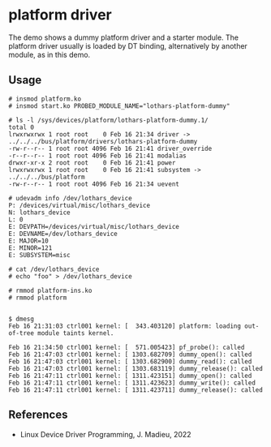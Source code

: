 # platform driver

The demo shows a dummy platform driver and a starter module. The
platform driver usually is loaded by DT binding, alternatively by
another module, as in this demo.  

## Usage

```
# insmod platform.ko
# insmod start.ko PROBED_MODULE_NAME="lothars-platform-dummy"

# ls -l /sys/devices/platform/lothars-platform-dummy.1/
total 0
lrwxrwxrwx 1 root root    0 Feb 16 21:34 driver -> ../../../bus/platform/drivers/lothars-platform-dummy
-rw-r--r-- 1 root root 4096 Feb 16 21:41 driver_override
-r--r--r-- 1 root root 4096 Feb 16 21:41 modalias
drwxr-xr-x 2 root root    0 Feb 16 21:41 power
lrwxrwxrwx 1 root root    0 Feb 16 21:41 subsystem -> ../../../bus/platform
-rw-r--r-- 1 root root 4096 Feb 16 21:34 uevent

# udevadm info /dev/lothars_device
P: /devices/virtual/misc/lothars_device
N: lothars_device
L: 0
E: DEVPATH=/devices/virtual/misc/lothars_device
E: DEVNAME=/dev/lothars_device
E: MAJOR=10
E: MINOR=121
E: SUBSYSTEM=misc

# cat /dev/lothars_device
# echo "foo" > /dev/lothars_device

# rmmod platform-ins.ko
# rmmod platform


$ dmesg
Feb 16 21:31:03 ctrl001 kernel: [  343.403120] platform: loading out-of-tree module taints kernel.

Feb 16 21:34:50 ctrl001 kernel: [  571.005423] pf_probe(): called
Feb 16 21:47:03 ctrl001 kernel: [ 1303.682709] dummy_open(): called
Feb 16 21:47:03 ctrl001 kernel: [ 1303.682900] dummy_read(): called
Feb 16 21:47:03 ctrl001 kernel: [ 1303.683119] dummy_release(): called
Feb 16 21:47:11 ctrl001 kernel: [ 1311.423151] dummy_open(): called
Feb 16 21:47:11 ctrl001 kernel: [ 1311.423623] dummy_write(): called
Feb 16 21:47:11 ctrl001 kernel: [ 1311.423711] dummy_release(): called
```

## References
* Linux Device Driver Programming, J. Madieu, 2022
